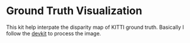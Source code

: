 # Ground Truth Visualization

This kit help interpate the disparity map of KITTI ground truth. Basically I follow the [devkit](http://www.cvlibs.net/datasets/kitti/eval_scene_flow.php?benchmark=stereo) to process the image.

